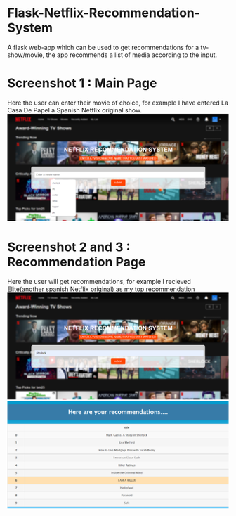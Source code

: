 # Flask-Netflix-Recommendation-System
A flask web-app which can be used to get recommendations for a tv-show/movie, the app recommends a list of media according to the input.

# Screenshot 1 : Main Page 
Here the user can enter their movie of choice, for example I have entered La Casa De Papel a Spanish Netflix original show.
![](Screenshots/1.png)
# Screenshot 2 and 3 : Recommendation Page 
Here the user will get recommendations, for example I recieved Elite(another spanish Netflix original) as my top recommendation 
![](Screenshots/2.png)  ![](Screenshots/3.png)
